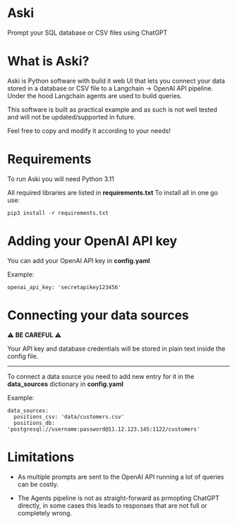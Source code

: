 # Aski 

Prompt your SQL database or CSV files using ChatGPT

# What is Aski?

Aski is Python software with build it web UI that lets you connect your data stored in a database or CSV file to a Langchain -> OpenAI API pipeline. Under the hood Langchain agents are used to build queries.

This software is built as practical example and as such is not well tested and will not be updated/supported in future. 
 
Feel free to copy and modify it according to your needs!


# Requirements

To run Aski you will need Python 3.11

All required libraries are listed in **requirements.txt** To install all in one go use:
```
pip3 install -r requirements.txt
```

# Adding your OpenAI API key

You can add your OpenAI API key in **config.yaml**

Example:
```
openai_api_key: 'secretapikey123456'
```

# Connecting your data sources

⚠️ **BE CAREFUL** ⚠️

Your API key and database credentials will be stored in plain text inside the config file.
___


To connect a data source you need to add new entry for it in the
**data_sources** dictionary in **config.yaml**

Example:
```
data_sources:
  positions_csv: 'data/customers.csv'
  positions_db: 'postgresql://username:password@11.12.123.145:1122/customers'
```

# Limitations
 -  As multiple prompts are sent to the OpenAI API running a lot of queries can be costly.

 - The Agents pipeline is not as straight-forward as prmopting ChatGPT directly, in some cases this leads to responses that are not full or completely wrong.
